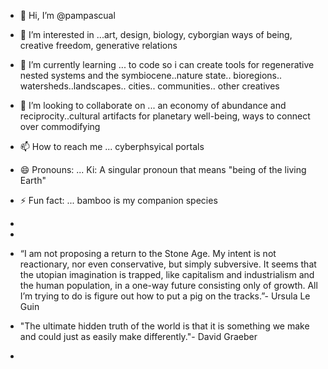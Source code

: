 - 👋 Hi, I’m @pampascual
- 👀 I’m interested in ...art, design, biology, cyborgian ways of being, creative freedom, generative relations
- 🌱 I’m currently learning ... to code so i can create tools for regenerative nested systems and the symbiocene..nature state.. bioregions.. watersheds..landscapes.. cities.. communities.. other creatives
- 💞️ I’m looking to collaborate on ... an economy of abundance and reciprocity..cultural artifacts for planetary well-being, ways to connect over commodifying
- 📫 How to reach me ... cyberphsyical portals
- 😄 Pronouns: ... Ki: A singular pronoun that means "being of the living Earth"
- ⚡ Fun fact: ... bamboo is my companion species
- 
-
- “I am not proposing a return to the Stone Age. My intent is not reactionary, nor even conservative, but simply subversive. It seems that the utopian imagination is trapped, like capitalism and industrialism and the human population, in a one-way future consisting only of growth. All I’m trying to do is figure out how to put a pig on the tracks.”- Ursula Le Guin

- "The ultimate hidden truth of the world is that it is something we make and could just as easily make differently."- David Graeber
-                                                                                         
<!---
pampascual/pampascual is a ✨ special ✨ repository because its `README.md` (this file) appears on your GitHub profile.
You can click the Preview link to take a look at your changes.
--->
